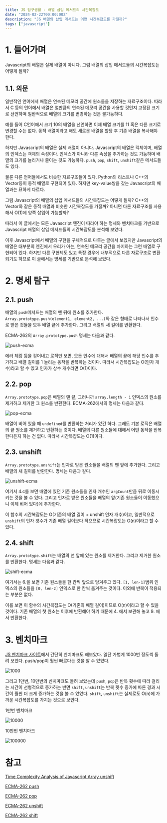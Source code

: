 ```yaml
---
title: JS 탐구생활 - 배열 삽입 메서드의 시간복잡도
date: "2024-02-22T00:00:00Z"
description: "JS 배열의 삽입 메서드는 어떤 시간복잡도를 가질까?"
tags: ["javascript"]
---
```


# 1. 들어가며

Javascript의 배열은 실제 배열이 아니다. 그럼 배열의 삽입 메서드들의 시간복잡도는 어떻게 될까?

## 1.1. 의문

일반적인 언어에서 배열은 연속된 메모리 공간에 원소들을 저장하는 자료구조이다. 따라서 C 등의 언어에서 배열은 얼만큼의 연속된 메모리 공간을 사용할 것인지 고정된 크기로 선언하며 일반적으로 배열의 크기를 변경하는 것은 불가능하다.

예를 들어 C언어에서 크기 10의 배열을 선언하면 이제 배열 크기를 11 혹은 다른 크기로 변경할 수는 없다. 동적 배열이라고 해도 새로운 배열을 할당 후 기존 배열을 복사해야 한다.

하지만 Javascript의 배열은 실제 배열이 아니다. Javascript의 배열은 객체이며, 배열의 인덱스는 객체의 속성이다. 인덱스가 아니라 다른 속성을 추가하는 것도 가능하며 배열의 크기를 늘리거나 줄이는 것도 가능하다. `push`, `pop`, `shift`, `unshift`같은 메서드들도 있다.

물론 다른 언어들에서도 비슷한 자료구조들이 있다. Python의 리스트나 C++의 Vector등이 동적 배열로 구현되어 있다. 하지만 key-value쌍을 갖는 Javascript의 배열과는 묘하게 다르다.

그럼 Javascript의 배열의 삽입 메서드들의 시간복잡도는 어떻게 될까? C++의 Vector와 같은 동적 배열과 비슷한 시간복잡도를 가질까? 아니면 다른 자료구조를 사용해서 O(1)에 양쪽 삽입이 가능할까?

따라서 이 글에서는 모든 Javascript 엔진이 따라야 하는 명세와 벤치마크를 기반으로 Javascript 배열의 삽입 메서드들의 시간복잡도를 분석해 보았다.

이후 Javascript에서 배열의 구현을 구체적으로 다루는 글에서 보겠지만 Javascript의 배열은 대부분의 엔진에서 우리가 아는, 연속된 메모리 공간을 차지하는 그런 배열로 구현되어 있다. 하지만 다른 구현체도 있고 특정 경우에 내부적으로 다른 자료구조로 변환되기도 하므로 이 글에서는 명세를 기반으로 분석해 보았다.

# 2. 명세 탐구

## 2.1. push

배열의 `push`메서드는 배열의 맨 뒤에 원소를 추가한다. `Array.prototype.push(element1, element2, ...)`와 같은 형태로 나타나서 인수로 받은 것들을 모두 배열 끝에 추가한다. 그리고 배열의 새 길이를 반환한다.

ECMA-262의 `Array.prototype.push` 명세는 다음과 같다.

![push-ecma](./push-ecma.png)

에러 체킹 등을 걷어내고 로직만 보면, 모든 인수에 대해서 배열의 끝에 해당 인수를 추가하고 배열 길이를 1 늘리는 동작을 반복하는 것이다. 따라서 시간복잡도는 O(인자 개수)라고 할 수 있고 인자가 상수 개수라면 O(1)이다.

## 2.2. pop

`Array.prototype.pop`은 배열의 맨 끝, 그러니까 `array.length - 1` 인덱스의 원소를 제거하고 제거한 그 원소를 반환한다. ECMA-262에서의 명세는 다음과 같다.

![pop-ecma](./pop-ecma.png)

배열이 비어 있을 때 `undefined`를 반환하는 처리가 있긴 하다. 그래도 기본 로직은 배열의 끝 원소를 제거하고 반환하는 것이다. 배열의 다른 원소들에 대해서 어떤 동작을 반복한다든지 하는 건 없다. 따라서 시간복잡도는 O(1)이다.

## 2.3. unshift

`Array.prototype.unshift`는 인자로 받은 원소들을 배열의 맨 앞에 추가한다. 그리고 배열의 새 길이를 반환한다. 명세는 다음과 같다.

![unshift-ecma](./unshift-ecma.png)

여기서 4.c를 보면 배열에 있던 기존 원소들을 인자 개수인 `argCount`만큼 뒤로 이동시키는 것을 볼 수 있다. 그리고 인자로 받은 원소들을 배열의 앞(기존 원소들이 이동했으니 이제 비어 있다)에 추가한다.

이 함수의 시간복잡도는 O(기존의 배열 길이 + unshift 인자 개수)이고, 일반적으로 `unshift`의 인자 갯수가 기존 배열 길이보다 적으므로 시간복잡도는 O(n)이라고 할 수 있다.

## 2.4. shift

`Array.prototype.shift`는 배열의 맨 앞에 있는 원소를 제거한다. 그리고 제거한 원소를 반환한다. 명세는 다음과 같다.

![shift-ecma](./shift-ecma.png)

여기서는 6.을 보면 기존 원소들을 한 칸씩 앞으로 당겨주고 있다. `[1, len-1]`범위 인덱스의 원소들을 `[0, len-2]` 인덱스로 한 칸씩 옮겨주는 것이다. 이외에 반복이 적용되는 부분은 없다.

이를 보면 이 함수의 시간복잡도는 O(기존의 배열 길이)이므로 O(n)이라고 할 수 있을 것이다. 기존 배열의 첫 원소는 이후에 반환해야 하기 때문에 4. 에서 보관해 놓고 9. 에서 반환한다.

# 3. 벤치마크

[JS 벤치마크 사이트](https://jsbench.me/)에서 간단히 벤치마크도 해보았다. 일단 가볍게 1000번 정도씩 돌려 보았다. push/pop이 훨씬 빠르다는 것을 알 수 있었다.

![1000](./bench1000.png)

그리고 1만번, 10만번의 벤치마크도 돌려 보았는데 `push`, `pop`은 반복 횟수에 따라 걸리는 시간이 선형적으로 증가하는 반면 `shift`, `unshift`는 반복 횟수 증가에 따른 경과 시간이 훨씬 더 크게 증가하는 것을 볼 수 있었다. `shift`, `unshift`는 실제로도 O(n)에 가까운 시간복잡도를 가지는 것으로 보인다.

1만번 벤치마크

![10000](./bench10000.png)

10만번 벤치마크

![100000](./bench100000.png)

# 참고

[Time Complexity Analysis of Javascript Array unshift ](https://medium.com/@brayce1996/time-complexity-analysis-of-javascript-array-unshift-74930aaa2f6)

[ECMA-262 push](https://tc39.es/ecma262/#sec-array.prototype.push)

[ECMA-262 pop](https://tc39.es/ecma262/#sec-array.prototype.pop)

[ECMA-262 unshift](https://tc39.es/ecma262/#sec-array.prototype.unshift)

[ECMA-262 shift](https://tc39.es/ecma262/#sec-array.prototype.shift)
